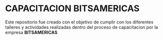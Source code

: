 # CAPACITACION BITSAMERICAS

Este repositorio fue creado con el objetivo de cumplir con los diferentes talleres y actividades realizadas
dentro del proceso de capacitacion por la empresa **BITSAMERICAS**